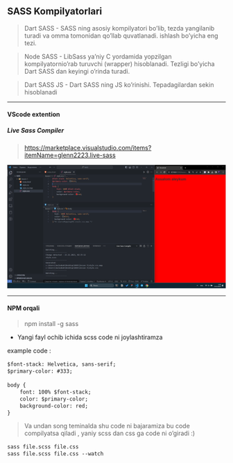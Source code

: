 ## SASS Kompilyatorlari

> Dart SASS - SASS ning asosiy kompilyatori bo’lib, tezda yangilanib turadi va omma tomonidan qo’llab quvatlanadi. ishlash bo’yicha eng tezi.
> 

> Node SASS - LibSass ya’niy C yordamida yopzilgan kompilyatornio’rab turuvchi (wrapper) hisoblanadi. Tezligi bo’yicha Dart SASS dan keyingi o’rinda turadi.
> 

> Dart SASS JS - Dart SASS ning JS ko’rinishi. Tepadagilardan sekin hisoblanadi
<hr>

#### VScode extention
##### Live Sass Compiler

> https://marketplace.visualstudio.com/items?itemName=glenn2223.live-sass

![Alt Text](/Lesson%201/example.png)

<hr>

#### NPM orqali

> npm install -g sass

- Yangi fayl ochib ichida scss code ni joylashtiramza

example code :

```
$font-stack: Helvetica, sans-serif;
$primary-color: #333;

body {
    font: 100% $font-stack;
    color: $primary-color;
    background-color: red;
}
```  


> Va undan song teminalda shu code ni bajaramiza bu code compilyatsa qiladi , yaniy scss dan css ga code ni o’giradi :)
```
sass file.scss file.css
sass file.scss file.css --watch
```